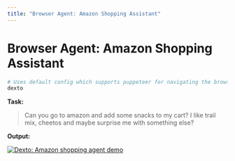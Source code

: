 ```yaml
---
title: "Browser Agent: Amazon Shopping Assistant"
---
```


# Browser Agent: Amazon Shopping Assistant 

```bash
# Uses default config which supports puppeteer for navigating the browser
dexto
```

**Task:**
> Can you go to amazon and add some snacks to my cart? I like trail mix, cheetos and maybe surprise me with something else?

**Output:**

[![Dexto: Amazon shopping agent demo](https://github.com/user-attachments/assets/3f5be5e2-7a55-4093-a071-8c52f1a83ba3)](https://youtu.be/C-Z0aVbl4Ik)

